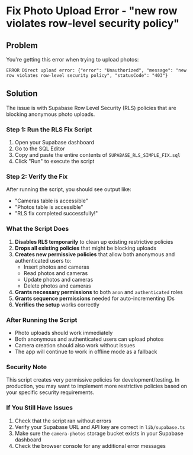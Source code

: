 # Fix Photo Upload Error - "new row violates row-level security policy"

## Problem
You're getting this error when trying to upload photos:
```
ERROR Direct upload error: {"error": "Unauthorized", "message": "new row violates row-level security policy", "statusCode": "403"}
```

## Solution
The issue is with Supabase Row Level Security (RLS) policies that are blocking anonymous photo uploads.

### Step 1: Run the RLS Fix Script
1. Open your Supabase dashboard
2. Go to the SQL Editor
3. Copy and paste the entire contents of `SUPABASE_RLS_SIMPLE_FIX.sql`
4. Click "Run" to execute the script

### Step 2: Verify the Fix
After running the script, you should see output like:
- "Cameras table is accessible"
- "Photos table is accessible" 
- "RLS fix completed successfully!"

### What the Script Does
1. **Disables RLS temporarily** to clean up existing restrictive policies
2. **Drops all existing policies** that might be blocking uploads
3. **Creates new permissive policies** that allow both anonymous and authenticated users to:
   - Insert photos and cameras
   - Read photos and cameras
   - Update photos and cameras
   - Delete photos and cameras
4. **Grants necessary permissions** to both `anon` and `authenticated` roles
5. **Grants sequence permissions** needed for auto-incrementing IDs
6. **Verifies the setup** works correctly

### After Running the Script
- Photo uploads should work immediately
- Both anonymous and authenticated users can upload photos
- Camera creation should also work without issues
- The app will continue to work in offline mode as a fallback

### Security Note
This script creates very permissive policies for development/testing. In production, you may want to implement more restrictive policies based on your specific security requirements.

### If You Still Have Issues
1. Check that the script ran without errors
2. Verify your Supabase URL and API key are correct in `lib/supabase.ts`
3. Make sure the `camera-photos` storage bucket exists in your Supabase dashboard
4. Check the browser console for any additional error messages